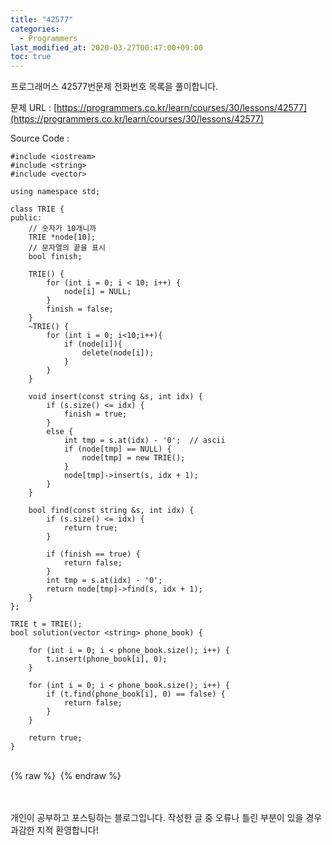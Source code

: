 ```yaml
---
title: "42577"
categories: 
  - Programmers
last_modified_at: 2020-03-27T00:47:00+09:00
toc: true
---
```


프로그래머스 42577번문제 전화번호 목록을 풀이합니다.<br/>

문제 URL : [https://programmers.co.kr/learn/courses/30/lessons/42577](https://programmers.co.kr/learn/courses/30/lessons/42577)
<br/>


Source Code : 
~~~
#include <iostream>
#include <string>
#include <vector>

using namespace std;

class TRIE {
public:
	// 숫자가 10개니까
	TRIE *node[10];
	// 문자열의 끝을 표시
	bool finish;

	TRIE() {
		for (int i = 0; i < 10; i++) {
			node[i] = NULL;
		}
		finish = false;
	}
	~TRIE() {
        for (int i = 0; i<10;i++){
            if (node[i]){
                delete(node[i]);
            }
        }
	}

	void insert(const string &s, int idx) {
		if (s.size() <= idx) {
			finish = true;
		}
		else {
			int tmp = s.at(idx) - '0';	// ascii
			if (node[tmp] == NULL) {
				node[tmp] = new TRIE();
			}
			node[tmp]->insert(s, idx + 1);
		}
	}

	bool find(const string &s, int idx) {
		if (s.size() <= idx) {
			return true;
		}

		if (finish == true) {
			return false;
		}
		int tmp = s.at(idx) - '0';
		return node[tmp]->find(s, idx + 1);
	}
};

TRIE t = TRIE();
bool solution(vector <string> phone_book) {

	for (int i = 0; i < phone_book.size(); i++) {
		t.insert(phone_book[i], 0);
	}

	for (int i = 0; i < phone_book.size(); i++) {
		if (t.find(phone_book[i], 0) == false) {
			return false;
		}
	}

	return true;
}

~~~

<br/>
{% raw %} <img src="https://ohjinjin.github.io/assets/images/20200327programmers/capture1.JPG" alt=""> {% endraw %}<br/>

<br/><br/>
개인이 공부하고 포스팅하는 블로그입니다. 작성한 글 중 오류나 틀린 부분이 있을 경우 과감한 지적 환영합니다!<br/><br/>